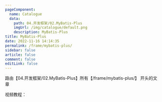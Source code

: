 ```yaml
---
pageComponent: 
  name: Catalogue
  data: 
    path: 04.开发框架/02.MyBatis-Plus
    imgUrl: /img/catalogue/default.png
    description: MyBatis-Plus
title: MyBatis-Plus
date: 2022-11-16 14:14:35
permalink: /frame/mybatis-plus/
sidebar: false
article: false
comment: false
editLink: false
---
```


路由【04.开发框架/02.MyBatis-Plus】所有【/frame/mybatis-plus/】 开头的文章

视频教程：
